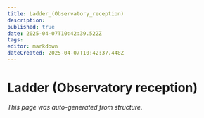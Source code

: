 ```yaml
---
title: Ladder_(Observatory_reception)
description: 
published: true
date: 2025-04-07T10:42:39.522Z
tags: 
editor: markdown
dateCreated: 2025-04-07T10:42:37.448Z
---
```


# Ladder (Observatory reception)

*This page was auto-generated from structure.*